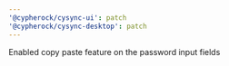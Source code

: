 ```yaml
---
'@cypherock/cysync-ui': patch
'@cypherock/cysync-desktop': patch
---
```


Enabled copy paste feature on the password input fields
